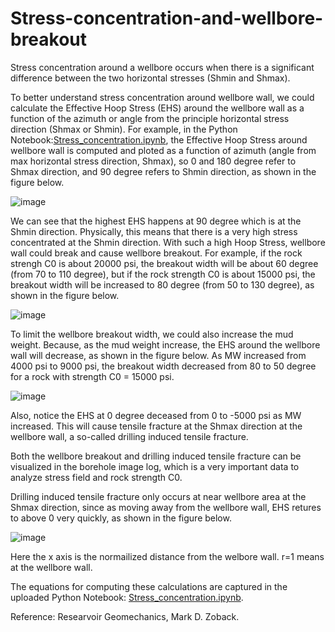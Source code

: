 # Stress-concentration-and-wellbore-breakout

Stress concentration around a wellbore occurs when there is a significant difference between the two horizontal stresses (Shmin and Shmax).

To better understand stress concentration around wellbore wall, we could calculate the Effective Hoop Stress (EHS) around the wellbore wall as a function of the azimuth or angle from the principle horizontal stress direction (Shmax or Shmin). For example, in the Python Notebook:[Stress_concentration.ipynb](/Stress_concentration.ipynb), the Effective Hoop Stress around wellbore wall is computed and ploted as a function of azimuth (angle from max horizontal stress direction, Shmax), so 0 and 180 degree refer to Shmax direction, and 90 degree refers to Shmin direction, as shown in the figure below. 

![image](https://github.com/user-attachments/assets/e0fddfa4-a7bc-4ad2-b341-09fc5e30db0d)


We can see that the highest EHS happens at 90 degree which is at the Shmin direction. Physically, this means that there is a very high stress concentrated at the Shmin direction. With such a high Hoop Stress, wellbore wall could break and cause wellbore breakout. For example, if the rock strengh C0 is about 20000 psi, the breakout width will be about 60 degree (from 70 to 110 degree), but if the rock strength C0 is about 15000 psi, the breakout width will be increased to 80 degree (from 50 to 130 degree), as shown in the figure below.

![image](https://github.com/user-attachments/assets/f9b23dd9-1904-4bf3-9b25-6023ac4cb96e)

To limit the wellbore breakout width, we could also increase the mud weight. Because, as the mud weight increase, the EHS around the wellbore wall will decrease, as shown in the figure below. As MW increased from 4000 psi to 9000 psi, the breakout width decreased from 80 to 50 degree for a rock with strength C0 = 15000 psi.

![image](https://github.com/user-attachments/assets/9d7de49b-40c3-44aa-95b9-077fbfb745d3)

Also, notice the EHS at 0 degree deceased from 0 to -5000 psi as MW increased. This will cause tensile fracture at the Shmax direction at the wellbore wall, a so-called drilling induced tensile fracture. 

Both the wellbore breakout and drilling induced tensile fracture can be visualized in the borehole image log, which is a very important data to analyze stress field and rock strength C0.

Drilling induced tensile fracture only occurs at near wellbore area at the Shmax direction, since as moving away from the wellbore wall, EHS retures to above 0 very quickly, as shown in the figure below.

![image](https://github.com/user-attachments/assets/246f6308-c73e-4cdb-8ca4-3e7c38063f66)

Here the x axis is the normailized distance from the welbore wall. r=1 means at the wellbore wall. 

The equations for computing these calculations are captured in the uploaded Python Notebook: [Stress_concentration.ipynb](/Stress_concentration.ipynb).

Reference: Researvoir Geomechanics, Mark D. Zoback.




